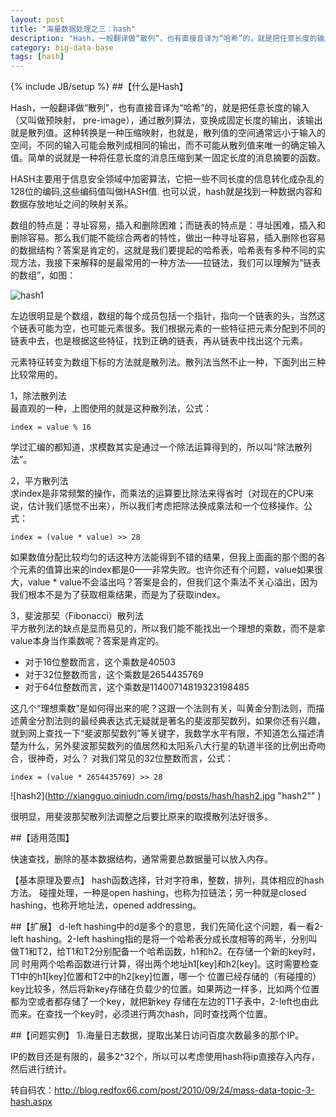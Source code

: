 ```yaml
---
layout: post
title: "海量数据处理之三：hash"
description: "Hash，一般翻译做“散列”，也有直接音译为“哈希”的，就是把任意长度的输入（又叫做预映射， pre-image），通过散列算法，变换成固定长度的输出，该输出就是散列值。"
category: big-data-base 
tags: [hash]
---
```

{% include JB/setup %}
##【什么是Hash】

Hash，一般翻译做“散列”，也有直接音译为“哈希”的，就是把任意长度的输入（又叫做预映射， pre-image），通过散列算法，变换成固定长度的输出，该输出就是散列值。这种转换是一种压缩映射，也就是，散列值的空间通常远小于输入的空间，不同的输入可能会散列成相同的输出，而不可能从散列值来唯一的确定输入值。简单的说就是一种将任意长度的消息压缩到某一固定长度的消息摘要的函数。

HASH主要用于信息安全领域中加密算法，它把一些不同长度的信息转化成杂乱的128位的编码,这些编码值叫做HASH值. 也可以说，hash就是找到一种数据内容和数据存放地址之间的映射关系。

  数组的特点是：寻址容易，插入和删除困难；而链表的特点是：寻址困难，插入和删除容易。那么我们能不能综合两者的特性，做出一种寻址容易，插入删除也容易的数据结构？答案是肯定的，这就是我们要提起的哈希表，哈希表有多种不同的实现方法，我接下来解释的是最常用的一种方法——拉链法，我们可以理解为“链表的数组”，如图：
  
  ![hash1](http://xiangguo.qiniudn.com/img/posts/hash/hash1.jpg "hash1"  )
  
左边很明显是个数组，数组的每个成员包括一个指针，指向一个链表的头，当然这个链表可能为空，也可能元素很多。我们根据元素的一些特征把元素分配到不同的链表中去，也是根据这些特征，找到正确的链表，再从链表中找出这个元素。

元素特征转变为数组下标的方法就是散列法。散列法当然不止一种，下面列出三种比较常用的。

1，除法散列法     
最直观的一种，上图使用的就是这种散列法，公式：     

    index = value % 16     

学过汇编的都知道，求模数其实是通过一个除法运算得到的，所以叫“除法散列法”。    

2，平方散列法     
求index是非常频繁的操作，而乘法的运算要比除法来得省时（对现在的CPU来说，估计我们感觉不出来），所以我们考虑把除法换成乘法和一个位移操作。公式：    
 
    index = (value * value) >> 28     
    
如果数值分配比较均匀的话这种方法能得到不错的结果，但我上面画的那个图的各个元素的值算出来的index都是0——非常失败。也许你还有个问题，value如果很大，value * value不会溢出吗？答案是会的，但我们这个乘法不关心溢出，因为我们根本不是为了获取相乘结果，而是为了获取index。

3，斐波那契（Fibonacci）散列法    
平方散列法的缺点是显而易见的，所以我们能不能找出一个理想的乘数，而不是拿value本身当作乘数呢？答案是肯定的。

- 对于16位整数而言，这个乘数是40503 
- 对于32位整数而言，这个乘数是2654435769 
- 对于64位整数而言，这个乘数是11400714819323198485

这几个“理想乘数”是如何得出来的呢？这跟一个法则有关，叫黄金分割法则，而描述黄金分割法则的最经典表达式无疑就是著名的斐波那契数列，如果你还有兴趣，就到网上查找一下“斐波那契数列”等关键字，我数学水平有限，不知道怎么描述清楚为什么，另外斐波那契数列的值居然和太阳系八大行星的轨道半径的比例出奇吻合，很神奇，对么？
对我们常见的32位整数而言，公式： 

    index = (value * 2654435769) >> 28
    
   ![hash2](http://xiangguo.qiniudn.com/img/posts/hash/hash2.jpg "hash2""  )

很明显，用斐波那契散列法调整之后要比原来的取摸散列法好很多。

##【适用范围】

快速查找，删除的基本数据结构，通常需要总数据量可以放入内存。

【基本原理及要点】 
hash函数选择，针对字符串，整数，排列，具体相应的hash方法。 
碰撞处理，一种是open hashing，也称为拉链法；另一种就是closed hashing，也称开地址法，opened addressing。

##【扩展】 
d-left hashing中的d是多个的意思，我们先简化这个问题，看一看2-left hashing。2-left hashing指的是将一个哈希表分成长度相等的两半，分别叫做T1和T2，给T1和T2分别配备一个哈希函数，h1和h2。在存储一个新的key时，同 时用两个哈希函数进行计算，得出两个地址h1[key]和h2[key]。这时需要检查T1中的h1[key]位置和T2中的h2[key]位置，哪一个 位置已经存储的（有碰撞的）key比较多，然后将新key存储在负载少的位置。如果两边一样多，比如两个位置都为空或者都存储了一个key，就把新key 存储在左边的T1子表中，2-left也由此而来。在查找一个key时，必须进行两次hash，同时查找两个位置。

##【问题实例】 
1).海量日志数据，提取出某日访问百度次数最多的那个IP。

IP的数目还是有限的，最多2^32个，所以可以考虑使用hash将ip直接存入内存，然后进行统计。

转自码农：<http://blog.redfox66.com/post/2010/09/24/mass-data-topic-3-hash.aspx>